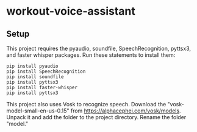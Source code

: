 # workout-voice-assistant

## Setup

This project requires the pyaudio, soundfile, SpeechRecognition, pyttsx3, and faster whisper packages. Run these statements to install them:
```
pip install pyaudio
pip install SpeechRecognition
pip install soundfile
pip install pyttsx3
pip install faster-whisper
pip install pyttsx3
```

This project also uses Vosk to recognize speech. Download the "vosk-model-small-en-us-0.15" from https://alphacephei.com/vosk/models. Unpack it and add the folder to the project directory. Rename the folder "model."
